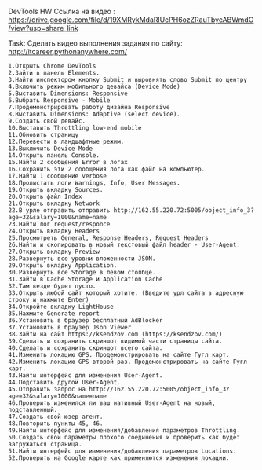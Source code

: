 DevTools HW  Ссылка на видео : https://drive.google.com/file/d/19XMRykMdaRlUcPH6ozZRauTbycABWmdO/view?usp=share_link

Task:
Сделать видео выполнения задания по сайту: http://itcareer.pythonanywhere.com/

    1.Открыть Chrome DevTools
    2.Зайти в панель Elements.
    3.Найти инспектором кнопку Submit и выровнять слово Submit по центру
    4.Включить режим мобильного девайса (Device Mode)
    5.Выставить Dimensions: Responsive
    6.Выбрать Responsive - Mobile
    7.Продемонстрировать работу дизайна Responsive
    8.Выставить Dimensions: Adaptive (select device).
    9.Создать свой девайс.
    10.Выставить Throttling low-end mobile
    11.Обновить страницу
    12.Перевести в ландшафтные режим.
    13.Выключить Device Mode
    14.Открыть панель Console.
    15.Найти 2 сообщения Error в логах
    16.Сохранить эти 2 сообщения лога как файл на компьютер.
    17.Найти 1 сообщение verbose
    18.Пролистать логи Warnings, Info, User Messages.
    19.Открыть вкладку Sources.
    20.Открыть файл Index
    21.Открыть вкладку Network
    22.В урле отправить отправить http://162.55.220.72:5005/object_info_3?age=32&salary=1000&name=name
    23.Найти лог request/responce
    24.Открыть вкладку Headers
    25.Просмотреть General, Response Headers, Request Headers
    26.Найти и скопировать в новый текстовый файл header - User-Agent.
    27.Открыть вкладку Preview
    28.Развернуть все уровни вложенности JSON.
    29.Открыть вкладку Application.
    30.Развернуть все Storage в левом столбце.
    31.Зайти в Cache Storage и Application Cache
    32.Там везде будет пусто.
    33.Открыть любой сайт который хотите. (Введите урл сайта в адресную строку и нажмите Enter)
    34.Откройте вкладку LightHouse
    35.Нажмите Generate report
    36.Установить в браузер бесплатный AdBlocker
    37.Установить в браузер Json Viewer
    38.Зайти на сайт https://ksendzov.com (https://ksendzov.com/)
    39.Сделать и сохранить скриншот видимой части страницы сайта.
    40.Сделать и сохранить скриншот всего сайта.
    41.Изменить локацию GPS. Продемонстрировать на сайте Гугл карт.
    42.Изменить локацию GPS второй раз. Продемонстрировать на сайте Гугл карт.
    43.Найти интерфейс для изменения User-Agent.
    44.Подставить другой User-Agent.
    45.Отправить запрос на http://162.55.220.72:5005/object_info_3?age=32&salary=1000&name=name
    46.Проверить изменился ли ваш нативный User-Agent на новый, подставленный.
    47.Создать свой юзер агент.
    48.Повторить пункты 45, 46.
    49.Найти интерфейс для изменения/добавления параметров Throttling.
    50.Создать свои параметры плохого соединения и проверить как будет загружаться страница.
    51.Найти интерфейс для изменения/добавления параметров Locations.
    52.Проверить на Google карте как применяются изменения локации.
